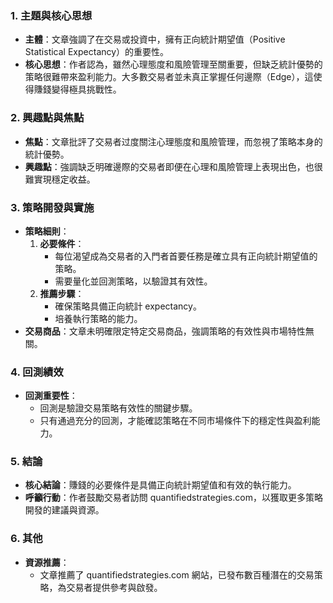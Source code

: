 ### 1. 主題與核心思想
   - **主體**：文章強調了在交易或投資中，擁有正向統計期望值（Positive Statistical Expectancy）的重要性。
   - **核心思想**：作者認為，雖然心理態度和風險管理至關重要，但缺乏統計優勢的策略很難帶來盈利能力。大多數交易者並未真正掌握任何邊際（Edge），這使得賺錢變得極具挑戰性。

### 2. 興趣點與焦點
   - **焦點**：文章批評了交易者过度關注心理態度和風險管理，而忽視了策略本身的統計優勢。
   - **興趣點**：強調缺乏明確邊際的交易者即便在心理和風險管理上表現出色，也很難實現穩定收益。

### 3. 策略開發與實施
   - **策略細則**：
     1. **必要條件**：
        - 每位渴望成為交易者的入門者首要任務是確立具有正向統計期望值的策略。
        - 需要量化並回測策略，以驗證其有效性。
     2. **推薦步驟**：
        - 確保策略具備正向統計 expectancy。
        - 培養執行策略的能力。
   - **交易商品**：文章未明確限定特定交易商品，強調策略的有效性與市場特性無關。

### 4. 回測績效
   - **回測重要性**：
     - 回測是驗證交易策略有效性的關鍵步驟。
     - 只有通過充分的回測，才能確認策略在不同市場條件下的穩定性與盈利能力。

### 5. 結論
   - **核心結論**：賺錢的必要條件是具備正向統計期望值和有效的執行能力。
   - **呼籲行動**：作者鼓勵交易者訪問 quantifiedstrategies.com，以獲取更多策略開發的建議與資源。

### 6. 其他
   - **資源推薦**：
     - 文章推薦了 quantifiedstrategies.com 網站，已發布數百種潛在的交易策略，為交易者提供參考與啟發。

